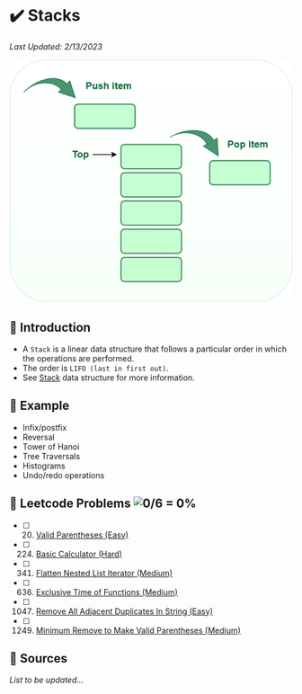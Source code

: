 # :heavy_check_mark: Stacks
*Last Updated: 2/13/2023*

![Image of a stack](../images/patterns/stacks/stacks.png)

## :round_pushpin: Introduction
- A `Stack` is a linear data structure that follows a particular order in which the operations are performed.
- The order is `LIFO (last in first out)`.
- See [Stack](../data-structures/linear/stack/stack.md) data structure for more information.

## :round_pushpin: Example
- Infix/postfix
- Reversal
- Tower of Hanoi
- Tree Traversals
- Histograms
- Undo/redo operations

## :round_pushpin: Leetcode Problems ![0/6 = 0%](https://progress-bar.dev/0)

- [ ] 20. [Valid Parentheses (Easy)](https://leetcode.com/problems/valid-parentheses/)
- [ ] 224. [Basic Calculator (Hard)](https://leetcode.com/problems/basic-calculator/)
- [ ] 341. [Flatten Nested List Iterator (Medium)](https://leetcode.com/problems/flatten-nested-list-iterator/)
- [ ] 636. [Exclusive Time of Functions (Medium)](https://leetcode.com/problems/exclusive-time-of-functions/)
- [ ] 1047. [Remove All Adjacent Duplicates In String (Easy)](https://leetcode.com/problems/remove-all-adjacent-duplicates-in-string/)
- [ ] 1249. [Minimum Remove to Make Valid Parentheses (Medium)](https://leetcode.com/problems/minimum-remove-to-make-valid-parentheses/)

## :round_pushpin: Sources
*List to be updated...*
